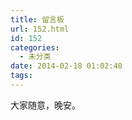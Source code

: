 ```yaml
---
title: 留言板
url: 152.html
id: 152
categories:
  - 未分类
date: 2014-02-18 01:02:48
tags:
---
```


大家随意，晚安。
